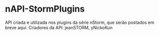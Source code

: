# nAPI-StormPlugins
API criada e utilizada nos plugins da série nStorm, que serão postados em breve aqui.
Criadores da API: jeanSTORM, yNickoKun

